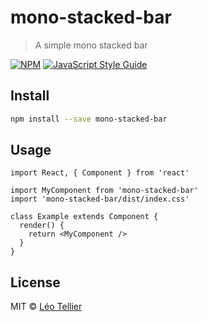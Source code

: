 # mono-stacked-bar

> A simple mono stacked bar

[![NPM](https://img.shields.io/npm/v/mono-stacked-bar.svg)](https://www.npmjs.com/package/mono-stacked-bar) [![JavaScript Style Guide](https://img.shields.io/badge/code_style-standard-brightgreen.svg)](https://standardjs.com)

## Install

```bash
npm install --save mono-stacked-bar
```

## Usage

```tsx
import React, { Component } from 'react'

import MyComponent from 'mono-stacked-bar'
import 'mono-stacked-bar/dist/index.css'

class Example extends Component {
  render() {
    return <MyComponent />
  }
}
```

## License

MIT © [Léo Tellier](https://github.com/ErnestBrandi)
